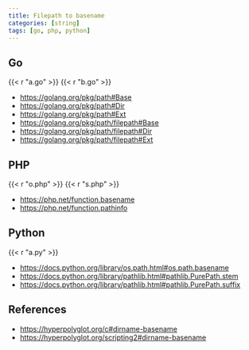 ```yaml
---
title: Filepath to basename
categories: [string]
tags: [go, php, python]
---
```


## Go

{{< r "a.go" >}}
{{< r "b.go" >}}

- <https://golang.org/pkg/path#Base>
- <https://golang.org/pkg/path#Dir>
- <https://golang.org/pkg/path#Ext>
- <https://golang.org/pkg/path/filepath#Base>
- <https://golang.org/pkg/path/filepath#Dir>
- <https://golang.org/pkg/path/filepath#Ext>

## PHP

{{< r "o.php" >}}
{{< r "s.php" >}}

- <https://php.net/function.basename>
- <https://php.net/function.pathinfo>

## Python

{{< r "a.py" >}}

- <https://docs.python.org/library/os.path.html#os.path.basename>
- <https://docs.python.org/library/pathlib.html#pathlib.PurePath.stem>
- <https://docs.python.org/library/pathlib.html#pathlib.PurePath.suffix>

## References

- <https://hyperpolyglot.org/c#dirname-basename>
- <https://hyperpolyglot.org/scripting2#dirname-basename>
